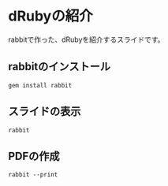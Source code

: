 # dRubyの紹介

rabbitで作った、dRubyを紹介するスライドです。

## rabbitのインストール

```
gem install rabbit
```

## スライドの表示

```
rabbit
```

## PDFの作成

```
rabbit --print
```


